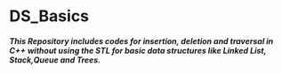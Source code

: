 # DS_Basics
##### This Repository includes codes for insertion, deletion and traversal in C++ without using the STL for basic data structures like Linked List, Stack,Queue and Trees.
